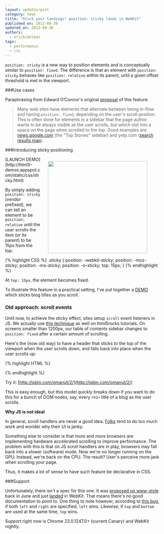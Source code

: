 ```yaml
---
layout: updates/post
category: news
title: "Stick your landings! position: sticky lands in WebKit"
published_on: 2012-08-30
updated_on: 2012-08-30
authors:
  - ericbidelman
tags:
  - performance
  - css
---
```

`position: sticky` is a new way to position elements and is conceptually similar to `position: fixed`. The difference is that an element with `position: sticky` behaves like `position: relative`  within its parent, until a given offset threshold is met in the viewport.

###Use cases

Paraphrasing from Edward O’Connor's original [proposal](http://lists.w3.org/Archives/Public/www-style/2012Jun/0627.html) of this feature:

> Many web sites have elements that alternate between being in-flow and having `position: fixed`, depending on the user's scroll position. This is
often done for elements in a sidebar that the page author wants to be
always visible as the user scrolls, but which slot into a space on the
page when scrolled to the top. Good examples are [news.google.com](https://news.google.com/) (the "Top Stories" sidebar) and yelp.com ([search results map](http://www.yelp.com/search?find_desc=restaurants&find_loc=San+Francisco%2C+CA&ns=1)).

###Introducing sticky positioning

<figure style="text-align:center;float:right;margin-left: 25px;">
<a href="http://html5-demos.appspot.com/static/css/sticky.html" target="_blank"><img src="{{site.baseurl}}/updates/images/2012-08-30-stick-your-landings-position-sticky-lands-in-webkit/sticky-demo.jpg" style="height:300px;width: 324px;"></a>
</figure>
[LAUNCH DEMO](http://html5-demos.appspot.com/static/css/sticky.html)

By simply adding `position: sticky` (vendor prefixed), we can tell an element to be `position: relative` until the user scrolls the item (or its parent) to be 15px from the top:

{% highlight CSS %}
.sticky {
  position: -webkit-sticky;
  position: -moz-sticky;
  position: -ms-sticky;
  position: -o-sticky;
  top: 15px;
}
{% endhighlight %}

At `top: 15px`, the element becomes fixed.

To illustrate this feature in a practical setting, I've put together a [DEMO](http://html5-demos.appspot.com/static/css/sticky.html) which sticks blog titles as you scroll.

### Old approach: scroll events

Until now, to achieve the sticky effect, sites setup `scroll` event listeners in JS. We actually use [this technique](https://github.com/html5rocks/www.html5rocks.com/blob/a8b383c59a5aceb5ae4588809adc4094ee767349/templates/base.html#L417) as well on html5rocks tutorials. On screens smaller than 1200px, our table of contents sidebar changes to `position: fixed` after a certain amount of scrolling.

Here's the (now old way) to have a header that sticks to the top of the viewport when the user scrolls down, and falls back into place when the user scrolls up:

{% highlight HTML %}

<div class="header"></div>

<script>
var header = document.querySelector('.header');
var origOffsetY = header.offsetTop;

function onScroll(e) {
  window.scrollY >= origOffsetY ? header.classList.add('sticky') :
                                  header.classList.remove('sticky');
}

document.addEventListener('scroll', onScroll);
</script>
{% endhighlight %}

Try it: [http://jsbin.com/omanut/2/](http://jsbin.com/omanut/2/)

This is easy enough, but this model quickly breaks down if you want to do
this for a bunch of DOM nodes, say, every `<h1>` title of a blog as the user scrolls.

**Why JS is not ideal**

In general, scroll handlers are never a good idea. [Folks](http://ejohn.org/blog/learning-from-twitter/) tend to do too much work and wonder why their UI is janky.

Something else to consider is that more and more browsers are implementing hardware accelerated scrolling to improve performance. The problem with this is that on JS scroll handlers are in play, browsers may fall back into a slower (software) mode. Now we're no longer running on the GPU. Instead, we're back on the CPU. The result? User's perceive more jank when scrolling your page.

Thus, it makes a lot of sense to have such feature be declarative in CSS.


###Support

Unfortunately, there isn't a spec for this one. It was [proposed on www-style](http://lists.w3.org/Archives/Public/www-style/2012Jun/0627.html) back in June and just [landed](http://trac.webkit.org/changeset/126774) in WebKit. That means there's no good documentation to point to. One thing to note however, according to [this bug](https://bugs.webkit.org/show_bug.cgi?id=95146), if both `left` and `right` are specified, `left` wins. Likewise, if `top` and `bottom` are used at the same time, `top` wins.

Support right now is Chrome 23.0.1247.0+ (current Canary) and WebKit nightly.
